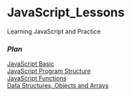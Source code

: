 # JavaScript_Lessons
Learning JavaScript and Practice

### <i>Plan</i>
[JavaScript Basic](/Course_Overview/README.MD) <br> 
[JavaScript Program Structure](/Program_Structure/README.MD) <br>
[JavaScript Functions](/Functions/README.MD)<br>
[Data Structures, Objects and Arrays](/Data%20Structures_Objects%20and%20Arrays/README.MD)